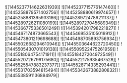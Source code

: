 ![[1445237714622631939]]
![[1445237715776147460]]
![[1445258879571402756]]
![[1445258880619974657]]
![[1445258881395933186]]
![[1445289724789211137]]
![[1445289726211080199]]
![[1445289727045689349]]
![[1445366775336501249]]
![[1445394201798221827]]
![[1445467174873665543]]
![[1445469535105019912]]
![[1445473801219698688]]
![[1445498705893756934]]
![[1445502668294610946]]
![[1445503644623720450]]
![[1445505430701019138]]
![[1445509522475261959]]
![[1445518064754171911]]
![[1445518427204972549]]
![[1445520726799175680]]
![[1445522175935467528]]
![[1445525547883237377]]
![[1445528714335293441]]
![[1445531703594815494]]
![[1445534267388280832]]
![[1445538591136894979]]
